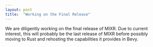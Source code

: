 ```yaml
---
layout: post
title:  "Working on the Final Release"
---
```

We are diligently working on the final release of MIXR.  Due to current interest, this will probably be the last release of MIXR before possibly moving to Rust and rehosting the capabilities it provides in Bevy.
